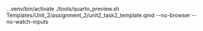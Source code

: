 . .venv/bin/activate
  ./tools/quarto_preview.sh Templates/Unit_2/assignment_2/unit2_task2_template.qmd --no-browser --no-watch-inputs